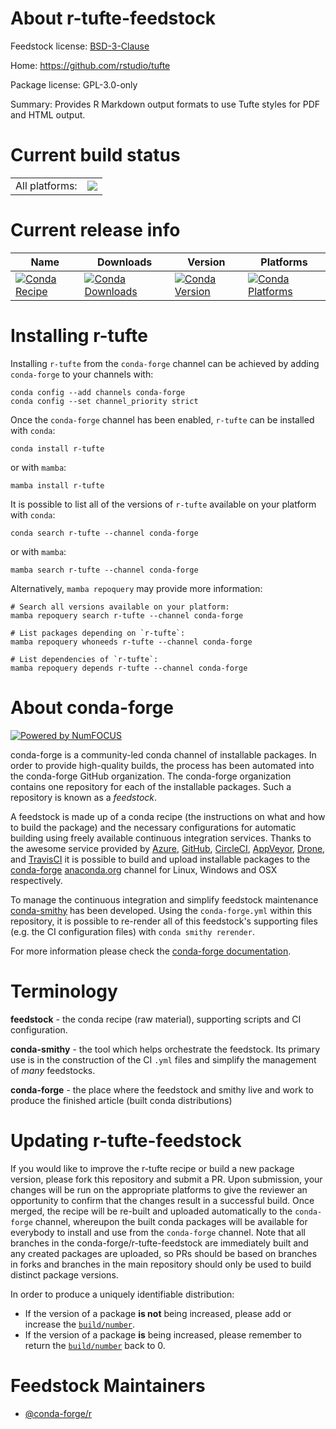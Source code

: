 About r-tufte-feedstock
=======================

Feedstock license: [BSD-3-Clause](https://github.com/conda-forge/r-tufte-feedstock/blob/main/LICENSE.txt)

Home: https://github.com/rstudio/tufte

Package license: GPL-3.0-only

Summary: Provides R Markdown output formats to use Tufte styles for PDF and HTML output.

Current build status
====================


<table><tr><td>All platforms:</td>
    <td>
      <a href="https://dev.azure.com/conda-forge/feedstock-builds/_build/latest?definitionId=1757&branchName=main">
        <img src="https://dev.azure.com/conda-forge/feedstock-builds/_apis/build/status/r-tufte-feedstock?branchName=main">
      </a>
    </td>
  </tr>
</table>

Current release info
====================

| Name | Downloads | Version | Platforms |
| --- | --- | --- | --- |
| [![Conda Recipe](https://img.shields.io/badge/recipe-r--tufte-green.svg)](https://anaconda.org/conda-forge/r-tufte) | [![Conda Downloads](https://img.shields.io/conda/dn/conda-forge/r-tufte.svg)](https://anaconda.org/conda-forge/r-tufte) | [![Conda Version](https://img.shields.io/conda/vn/conda-forge/r-tufte.svg)](https://anaconda.org/conda-forge/r-tufte) | [![Conda Platforms](https://img.shields.io/conda/pn/conda-forge/r-tufte.svg)](https://anaconda.org/conda-forge/r-tufte) |

Installing r-tufte
==================

Installing `r-tufte` from the `conda-forge` channel can be achieved by adding `conda-forge` to your channels with:

```
conda config --add channels conda-forge
conda config --set channel_priority strict
```

Once the `conda-forge` channel has been enabled, `r-tufte` can be installed with `conda`:

```
conda install r-tufte
```

or with `mamba`:

```
mamba install r-tufte
```

It is possible to list all of the versions of `r-tufte` available on your platform with `conda`:

```
conda search r-tufte --channel conda-forge
```

or with `mamba`:

```
mamba search r-tufte --channel conda-forge
```

Alternatively, `mamba repoquery` may provide more information:

```
# Search all versions available on your platform:
mamba repoquery search r-tufte --channel conda-forge

# List packages depending on `r-tufte`:
mamba repoquery whoneeds r-tufte --channel conda-forge

# List dependencies of `r-tufte`:
mamba repoquery depends r-tufte --channel conda-forge
```


About conda-forge
=================

[![Powered by
NumFOCUS](https://img.shields.io/badge/powered%20by-NumFOCUS-orange.svg?style=flat&colorA=E1523D&colorB=007D8A)](https://numfocus.org)

conda-forge is a community-led conda channel of installable packages.
In order to provide high-quality builds, the process has been automated into the
conda-forge GitHub organization. The conda-forge organization contains one repository
for each of the installable packages. Such a repository is known as a *feedstock*.

A feedstock is made up of a conda recipe (the instructions on what and how to build
the package) and the necessary configurations for automatic building using freely
available continuous integration services. Thanks to the awesome service provided by
[Azure](https://azure.microsoft.com/en-us/services/devops/), [GitHub](https://github.com/),
[CircleCI](https://circleci.com/), [AppVeyor](https://www.appveyor.com/),
[Drone](https://cloud.drone.io/welcome), and [TravisCI](https://travis-ci.com/)
it is possible to build and upload installable packages to the
[conda-forge](https://anaconda.org/conda-forge) [anaconda.org](https://anaconda.org/)
channel for Linux, Windows and OSX respectively.

To manage the continuous integration and simplify feedstock maintenance
[conda-smithy](https://github.com/conda-forge/conda-smithy) has been developed.
Using the ``conda-forge.yml`` within this repository, it is possible to re-render all of
this feedstock's supporting files (e.g. the CI configuration files) with ``conda smithy rerender``.

For more information please check the [conda-forge documentation](https://conda-forge.org/docs/).

Terminology
===========

**feedstock** - the conda recipe (raw material), supporting scripts and CI configuration.

**conda-smithy** - the tool which helps orchestrate the feedstock.
                   Its primary use is in the construction of the CI ``.yml`` files
                   and simplify the management of *many* feedstocks.

**conda-forge** - the place where the feedstock and smithy live and work to
                  produce the finished article (built conda distributions)


Updating r-tufte-feedstock
==========================

If you would like to improve the r-tufte recipe or build a new
package version, please fork this repository and submit a PR. Upon submission,
your changes will be run on the appropriate platforms to give the reviewer an
opportunity to confirm that the changes result in a successful build. Once
merged, the recipe will be re-built and uploaded automatically to the
`conda-forge` channel, whereupon the built conda packages will be available for
everybody to install and use from the `conda-forge` channel.
Note that all branches in the conda-forge/r-tufte-feedstock are
immediately built and any created packages are uploaded, so PRs should be based
on branches in forks and branches in the main repository should only be used to
build distinct package versions.

In order to produce a uniquely identifiable distribution:
 * If the version of a package **is not** being increased, please add or increase
   the [``build/number``](https://docs.conda.io/projects/conda-build/en/latest/resources/define-metadata.html#build-number-and-string).
 * If the version of a package **is** being increased, please remember to return
   the [``build/number``](https://docs.conda.io/projects/conda-build/en/latest/resources/define-metadata.html#build-number-and-string)
   back to 0.

Feedstock Maintainers
=====================

* [@conda-forge/r](https://github.com/orgs/conda-forge/teams/r/)

